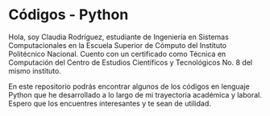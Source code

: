 # Códigos - Python

Hola, soy Claudia Rodríguez, estudiante de Ingeniería en Sistemas Computacionales en la Escuela Superior de Cómputo del Instituto Politécnico Nacional. Cuento con un certificado como Técnica en Computación del Centro de Estudios Científicos y Tecnológicos No. 8 del mismo instituto. 

En este repositorio podrás encontrar algunos de los códigos en lenguaje Python que he desarrollado a lo largo de mi trayectoria académica y laboral. Espero que los encuentres interesantes y te sean de utilidad.
